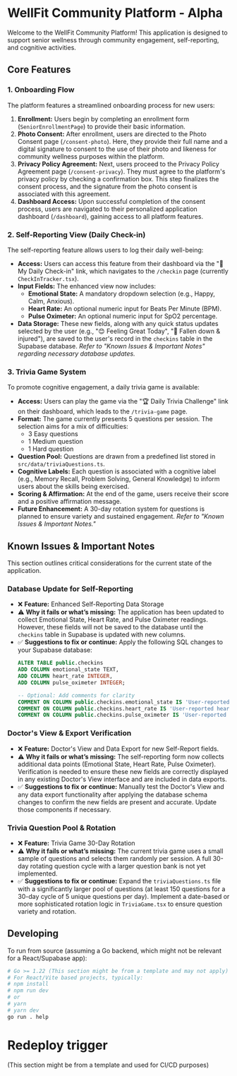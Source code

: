 # WellFit Community Platform - Alpha

Welcome to the WellFit Community Platform! This application is designed to support senior wellness through community engagement, self-reporting, and cognitive activities.

## Core Features

### 1. Onboarding Flow

The platform features a streamlined onboarding process for new users:

1.  **Enrollment:** Users begin by completing an enrollment form (`SeniorEnrollmentPage`) to provide their basic information.
2.  **Photo Consent:** After enrollment, users are directed to the Photo Consent page (`/consent-photo`). Here, they provide their full name and a digital signature to consent to the use of their photo and likeness for community wellness purposes within the platform.
3.  **Privacy Policy Agreement:** Next, users proceed to the Privacy Policy Agreement page (`/consent-privacy`). They must agree to the platform's privacy policy by checking a confirmation box. This step finalizes the consent process, and the signature from the photo consent is associated with this agreement.
4.  **Dashboard Access:** Upon successful completion of the consent process, users are navigated to their personalized application dashboard (`/dashboard`), gaining access to all platform features.

### 2. Self-Reporting View (Daily Check-in)

The self-reporting feature allows users to log their daily well-being:

*   **Access:** Users can access this feature from their dashboard via the "📝 My Daily Check-in" link, which navigates to the `/checkin` page (currently `CheckInTracker.tsx`).
*   **Input Fields:** The enhanced view now includes:
    *   **Emotional State:** A mandatory dropdown selection (e.g., Happy, Calm, Anxious).
    *   **Heart Rate:** An optional numeric input for Beats Per Minute (BPM).
    *   **Pulse Oximeter:** An optional numeric input for SpO2 percentage.
*   **Data Storage:** These new fields, along with any quick status updates selected by the user (e.g., "😊 Feeling Great Today", "🚨 Fallen down & injured"), are saved to the user's record in the `checkins` table in the Supabase database. *Refer to "Known Issues & Important Notes" regarding necessary database updates.*

### 3. Trivia Game System

To promote cognitive engagement, a daily trivia game is available:

*   **Access:** Users can play the game via the "🏆 Daily Trivia Challenge" link on their dashboard, which leads to the `/trivia-game` page.
*   **Format:** The game currently presents 5 questions per session. The selection aims for a mix of difficulties:
    *   3 Easy questions
    *   1 Medium question
    *   1 Hard question
*   **Question Pool:** Questions are drawn from a predefined list stored in `src/data/triviaQuestions.ts`.
*   **Cognitive Labels:** Each question is associated with a cognitive label (e.g., Memory Recall, Problem Solving, General Knowledge) to inform users about the skills being exercised.
*   **Scoring & Affirmation:** At the end of the game, users receive their score and a positive affirmation message.
*   **Future Enhancement:** A 30-day rotation system for questions is planned to ensure variety and sustained engagement. *Refer to "Known Issues & Important Notes."*

## Known Issues & Important Notes

This section outlines critical considerations for the current state of the application.

### Database Update for Self-Reporting

*   ❌ **Feature:** Enhanced Self-Reporting Data Storage
*   ⚠️ **Why it fails or what’s missing:** The application has been updated to collect Emotional State, Heart Rate, and Pulse Oximeter readings. However, these fields will not be saved to the database until the `checkins` table in Supabase is updated with new columns.
*   ✅ **Suggestions to fix or continue:** Apply the following SQL changes to your Supabase database:
    ```sql
    ALTER TABLE public.checkins
    ADD COLUMN emotional_state TEXT,
    ADD COLUMN heart_rate INTEGER,
    ADD COLUMN pulse_oximeter INTEGER;

    -- Optional: Add comments for clarity
    COMMENT ON COLUMN public.checkins.emotional_state IS 'User-reported emotional state at the time of check-in.';
    COMMENT ON COLUMN public.checkins.heart_rate IS 'User-reported heart rate in beats per minute (BPM).';
    COMMENT ON COLUMN public.checkins.pulse_oximeter IS 'User-reported pulse oximeter reading as a percentage (SpO2).';
    ```

### Doctor's View & Export Verification

*   ❌ **Feature:** Doctor's View and Data Export for new Self-Report fields.
*   ⚠️ **Why it fails or what’s missing:** The self-reporting form now collects additional data points (Emotional State, Heart Rate, Pulse Oximeter). Verification is needed to ensure these new fields are correctly displayed in any existing Doctor's View interface and are included in data exports.
*   ✅ **Suggestions to fix or continue:** Manually test the Doctor's View and any data export functionality after applying the database schema changes to confirm the new fields are present and accurate. Update those components if necessary.

### Trivia Question Pool & Rotation

*   ❌ **Feature:** Trivia Game 30-Day Rotation
*   ⚠️ **Why it fails or what’s missing:** The current trivia game uses a small sample of questions and selects them randomly per session. A full 30-day rotating question cycle with a larger question bank is not yet implemented.
*   ✅ **Suggestions to fix or continue:** Expand the `triviaQuestions.ts` file with a significantly larger pool of questions (at least 150 questions for a 30-day cycle of 5 unique questions per day). Implement a date-based or more sophisticated rotation logic in `TriviaGame.tsx` to ensure question variety and rotation.

## Developing

To run from source (assuming a Go backend, which might not be relevant for a React/Supabase app):

```sh
# Go >= 1.22 (This section might be from a template and may not apply)
# For React/Vite based projects, typically:
# npm install
# npm run dev
# or
# yarn
# yarn dev
go run . help
```
# Redeploy trigger
(This section might be from a template and used for CI/CD purposes)
